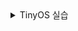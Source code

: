 <details>
  <summary>TinyOS 실습</summary>

```C

#include "Timer.h"

module BlinkC @safe() {
    uses interface Timer<TMilli> as Timer0;
    uses interface Leds;
    uses interface Boot;
}

implementation {
    event void Boot.booted() {
        call Timer0.startPeriodic( 250 );
    }

    event void Timer0.fired() {
        call Leds.led0Toggle();
    }
}

```
#include "Timer.h"

module BlinkC @safe() {
    uses interface Timer<TMilli> as Timer0;
    uses interface Leds;
    uses interface Boot;
}

implementation {
    event void Boot.booted() {
        call Timer0.startPeriodic( 250 );
    }

    event void Timer0.fired() {
        call Leds.led0Toggle();
    }
}

```C

  
</datails>

<details>
  <summary>TinyOS 실습2</summary>

```C

#include "Timer.h"

module BlinkC @safe() {
    uses interface Timer<TMilli> as Timer0;
    uses interface Timer<TMilli> as Timer1;
    uses interface Timer<TMilli> as Timer2;
    uses interface Leds;
    uses interface Boot;
}

implementation {
    event void Boot.booted() {
        call Timer0.startPeriodic( 250 );
        call Timer1.startPeriodic( 500 );
        call Timer2.startPeriodic( 1000 );
    }

    event void Timer0.fired() {
        call Leds.led0Toggle();
    }
    event void Timer1.fired() {
        call Leds.led1Toggle();
    }
    event void Timer2.fired() {
        call Leds.led2Toggle();
    }
}

```

```C

configuration BlinkAppC {
}
implementation {
    components MainC, BlinkC, LedsC;
    components new TimerMilliC() as Timer0;
    components new TimerMilliC() as Timer1;
    components new TimerMilliC() as Timer2;

    BlinkC -> MainC.Boot;
    // child -> parent
    BlinkC.Timer0 -> Timer0;
    BlinkC.Timer1 -> Timer1;
    BlinkC.Timer2 -> Timer2;
    BlinkC.Leds -> LedsC;
}

```
</datails>
